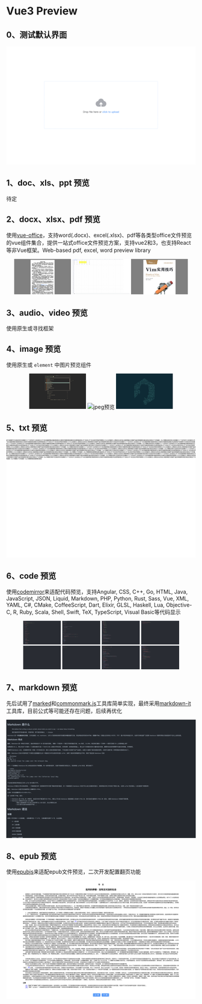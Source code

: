 # Vue3 Preview

## 0、测试默认界面

![测试默认界面](assets/images/readme/default.png)

## 1、doc、xls、ppt 预览

待定

## 2、docx、xlsx、pdf 预览

使用[vue-office](https://github.com/501351981/vue-office?tab=readme-ov-file)，支持word(.docx)、excel(.xlsx)、pdf等各类型office文件预览的vue组件集合，提供一站式office文件预览方案，支持vue2和3，也支持React等非Vue框架。Web-based pdf, excel, word preview library

<p style="text-align: center">
  <img src="assets/images/readme/docx.png" alt="docx预览" style="width: 30%" />
  <img src="assets/images/readme/xlsx.png" alt="xlsx预览" style="width: 30%" />
  <img src="assets/images/readme/pdf.png" alt="pdf预览" style="width: 30%" />
<p>

## 3、audio、video 预览

使用原生或寻找框架

## 4、image 预览

使用原生或 `element` 中图片预览组件

<p style="text-align: center">
  <img src="assets/images/readme/jpg.png" alt="jpg预览" style="width: 30%" />
  <img src="assets/images/readme/jpeg.png" alt="jpeg预览" style="width: 30%" />
  <img src="assets/images/readme/png.png" alt="png预览" style="width: 30%" />
<p>

## 5、txt 预览

![txt预览](assets/images/readme/txt.png)

## 6、code 预览

使用[codemirror](https://github.com/codemirror/dev/)来适配代码预览，支持Angular, CSS, C++, Go, HTML, Java, JavaScript, JSON, Liquid, Markdown, PHP, Python, Rust, Sass, Vue, XML, YAML, C#, CMake, CoffeeScript, Dart, Elixir, GLSL, Haskell, Lua, Objective-C, R, Ruby, Scala, Shell, Swift, TeX, TypeScript, Visual Basic等代码显示

<p style="text-align: center">
  <img src="assets/images/readme/html.png" alt="html预览" style="width: 20%" />
  <img src="assets/images/readme/css.png" alt="css预览" style="width: 20%" />
  <img src="assets/images/readme/js.png" alt="js预览" style="width: 20%" />
  <img src="assets/images/readme/py.png" alt="py预览" style="width: 20%" />
  <img src="assets/images/readme/rs.png" alt="rs预览" style="width: 20%" />
  <img src="assets/images/readme/go.png" alt="go预览" style="width: 20%" />
  <img src="assets/images/readme/lua.png" alt="lua预览" style="width: 20%" />
  <img src="assets/images/readme/c.png" alt="c预览" style="width: 20%" />
<p>

## 7、markdown 预览

先后试用了[marked](https://github.com/markedjs/marked)和[commonmark.js](https://github.com/commonmark/commonmark.js)工具库简单实现，最终采用[markdown-it](https://github.com/markdown-it/markdown-it)工具库，目前公式等可能还存在问题，后续再优化

![markdown预览](assets/images/readme/md.png)

## 8、epub 预览

使用[epubjs](http://epubjs.org/documentation/0.3/)来适配epub文件预览，二次开发配置翻页功能

![epub预览](assets/images/readme/epub.png)
